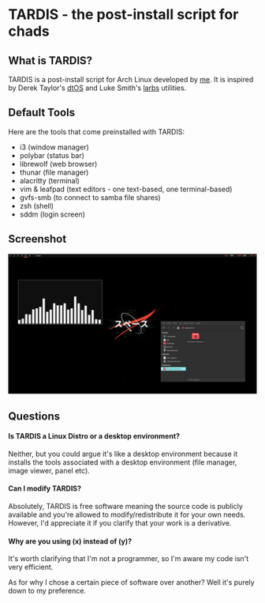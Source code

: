 # __**TARDIS**__ - the post-install script for chads

## What is TARDIS?

TARDIS is a post-install script for Arch Linux developed by [me](https://notnapoleon.net). It is inspired by Derek Taylor's [dtOS](https://gitlab.com/dtos/dtos) and Luke Smith's [larbs](https://larbs.xyz) utilities.

## Default Tools

Here are the tools that come preinstalled with TARDIS:

- i3 (window manager)
- polybar (status bar)
- librewolf (web browser)
- thunar (file manager)
- alacritty (terminal)
- vim & leafpad (text editors - one text-based, one terminal-based)
- gvfs-smb (to connect to samba file shares)
- zsh (shell)
- sddm (login screen)

## Screenshot

![image info](demo.png)

## Questions

####  Is TARDIS a Linux Distro or a desktop environment?

Neither, but you could argue it's like a desktop environment because it installs the tools associated with a desktop environment (file manager, image viewer, panel etc).

#### Can I modify TARDIS?

Absolutely, TARDIS is free software meaning the source code is publicly available and you're allowed to modify/redistribute it for your own needs. However, I'd appreciate it if you clarify that your work is a derivative.

#### Why are you using (x) instead of (y)?

It's worth clarifying that I'm not a programmer, so I'm aware my code isn't very efficient.

As for why I chose a certain piece of software over another? Well it's purely down to my preference.
